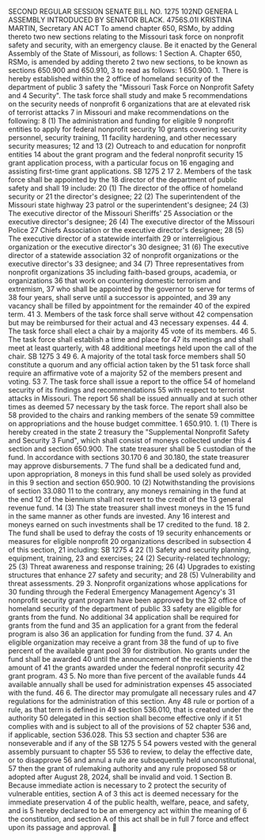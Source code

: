 SECOND REGULAR SESSION
SENATE BILL NO. 1275
102ND GENERA L ASSEMBLY
INTRODUCED BY SENATOR BLACK.
4756S.01I KRISTINA MARTIN, Secretary
AN ACT
To amend chapter 650, RSMo, by adding thereto two new sections relating to the Missouri task
force on nonprofit safety and security, with an emergency clause.
Be it enacted by the General Assembly of the State of Missouri, as follows:
1 Section A. Chapter 650, RSMo, is amended by adding thereto
2 two new sections, to be known as sections 650.900 and 650.910,
3 to read as follows:
1 650.900. 1. There is hereby established within the
2 office of homeland security of the department of public
3 safety the "Missouri Task Force on Nonprofit Safety and
4 Security". The task force shall study and make
5 recommendations on the security needs of nonprofit
6 organizations that are at elevated risk of terrorist attacks
7 in Missouri and make recommendations on the following:
8 (1) The administration and funding for eligible
9 nonprofit entities to apply for federal nonprofit security
10 grants covering security personnel, security training,
11 facility hardening, and other necessary security measures;
12 and
13 (2) Outreach to and education for nonprofit entities
14 about the grant program and the federal nonprofit security
15 grant application process, with a particular focus on
16 engaging and assisting first-time grant applications.
SB 1275 2
17 2. Members of the task force shall be appointed by the
18 director of the department of public safety and shall
19 include:
20 (1) The director of the office of homeland security or
21 the director's designee;
22 (2) The superintendent of the Missouri state highway
23 patrol or the superintendent's designee;
24 (3) The executive director of the Missouri Sheriffs'
25 Association or the executive director's designee;
26 (4) The executive director of the Missouri Police
27 Chiefs Association or the executive director's designee;
28 (5) The executive director of a statewide interfaith
29 or interreligious organization or the executive director's
30 designee;
31 (6) The executive director of a statewide association
32 of nonprofit organizations or the executive director's
33 designee; and
34 (7) Three representatives from nonprofit organizations
35 including faith-based groups, academia, or organizations
36 that work on countering domestic terrorism and extremism,
37 who shall be appointed by the governor to serve for terms of
38 four years, shall serve until a successor is appointed, and
39 any vacancy shall be filled by appointment for the remainder
40 of the expired term.
41 3. Members of the task force shall serve without
42 compensation but may be reimbursed for their actual and
43 necessary expenses.
44 4. The task force shall elect a chair by a majority
45 vote of its members.
46 5. The task force shall establish a time and place for
47 its meetings and shall meet at least quarterly, with
48 additional meetings held upon the call of the chair.
SB 1275 3
49 6. A majority of the total task force members shall
50 constitute a quorum and any official action taken by the
51 task force shall require an affirmative vote of a majority
52 of the members present and voting.
53 7. The task force shall issue a report to the office
54 of homeland security of its findings and recommendations
55 with respect to terrorist attacks in Missouri. The report
56 shall be issued annually and at such other times as deemed
57 necessary by the task force. The report shall also be
58 provided to the chairs and ranking members of the senate
59 committee on appropriations and the house budget committee.
1 650.910. 1. (1) There is hereby created in the state
2 treasury the "Supplemental Nonprofit Safety and Security
3 Fund", which shall consist of moneys collected under this
4 section and section 650.900. The state treasurer shall be
5 custodian of the fund. In accordance with sections 30.170
6 and 30.180, the state treasurer may approve disbursements.
7 The fund shall be a dedicated fund and, upon appropriation,
8 moneys in this fund shall be used solely as provided in this
9 section and section 650.900.
10 (2) Notwithstanding the provisions of section 33.080
11 to the contrary, any moneys remaining in the fund at the end
12 of the biennium shall not revert to the credit of the
13 general revenue fund.
14 (3) The state treasurer shall invest moneys in the
15 fund in the same manner as other funds are invested. Any
16 interest and moneys earned on such investments shall be
17 credited to the fund.
18 2. The fund shall be used to defray the costs of
19 security enhancements or measures for eligible nonprofit
20 organizations described in subsection 4 of this section,
21 including:
SB 1275 4
22 (1) Safety and security planning, equipment, training,
23 and exercises;
24 (2) Security-related technology;
25 (3) Threat awareness and response training;
26 (4) Upgrades to existing structures that enhance
27 safety and security; and
28 (5) Vulnerability and threat assessments.
29 3. Nonprofit organizations whose applications for
30 funding through the Federal Emergency Management Agency's
31 nonprofit security grant program have been approved by the
32 office of homeland security of the department of public
33 safety are eligible for grants from the fund. No additional
34 application shall be required for grants from the fund and
35 an application for a grant from the federal program is also
36 an application for funding from the fund.
37 4. An eligible organization may receive a grant from
38 the fund of up to five percent of the available grant pool
39 for distribution. No grants under the fund shall be awarded
40 until the announcement of the recipients and the amount of
41 the grants awarded under the federal nonprofit security
42 grant program.
43 5. No more than five percent of the available funds
44 available annually shall be used for administration expenses
45 associated with the fund.
46 6. The director may promulgate all necessary rules and
47 regulations for the administration of this section. Any
48 rule or portion of a rule, as that term is defined in
49 section 536.010, that is created under the authority
50 delegated in this section shall become effective only if it
51 complies with and is subject to all of the provisions of
52 chapter 536 and, if applicable, section 536.028. This
53 section and chapter 536 are nonseverable and if any of the
SB 1275 5
54 powers vested with the general assembly pursuant to chapter
55 536 to review, to delay the effective date, or to disapprove
56 and annul a rule are subsequently held unconstitutional,
57 then the grant of rulemaking authority and any rule proposed
58 or adopted after August 28, 2024, shall be invalid and void.
1 Section B. Because immediate action is necessary to
2 protect the security of vulnerable entities, section A of
3 this act is deemed necessary for the immediate preservation
4 of the public health, welfare, peace, and safety, and is
5 hereby declared to be an emergency act within the meaning of
6 the constitution, and section A of this act shall be in full
7 force and effect upon its passage and approval.
